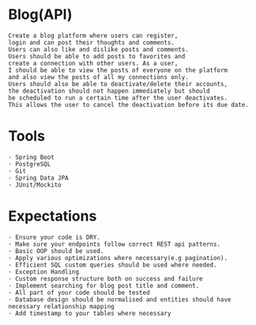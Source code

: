 #    Blog(API)
    Create a blog platform where users can register, 
    login and can post their thoughts and comments. 
    Users can also like and dislike posts and comments. 
    Users should be able to add posts to favorites and 
    create a connection with other users. As a user, 
    I should be able to view the posts of everyone on the platform
    and also view the posts of all my connections only.
    Users should also be able to deactivate/delete their accounts,
    the deactivation should not happen immediately but should 
    be scheduled to run a certain time after the user deactivates.
    This allows the user to cancel the deactivation before its due date.
#    Tools
    · Spring Boot
    · PostgreSQL
    · Git
    · Spring Data JPA
    · JUnit/Mockito
#    Expectations
    · Ensure your code is DRY.
    · Make sure your endpoints follow correct REST api patterns.
    · Basic OOP should be used.
    · Apply various optimizations where necessary(e.g pagination).
    · Efficient SQL custom queries should be used where needed.
    · Exception Handling
    · Custom response structure both on success and failure
    · Implement searching for blog post title and comment.
    · All part of your code should be tested
    · Database design should be normalised and entities should have necessary relationship mapping
    · Add timestamp to your tables where necessary
